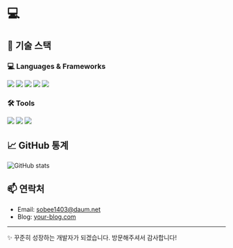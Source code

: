 # 💻

## 🔧 기술 스택

### 💻 Languages & Frameworks

<p>
  <img src="https://img.shields.io/badge/Java-007396?style=flat-square&logo=java&logoColor=white"/>
  <img src="https://img.shields.io/badge/Spring-6DB33F?style=flat-square&logo=spring&logoColor=white"/>
  <img src="https://img.shields.io/badge/MyBatis-0052CC?style=flat-square&logoColor=white"/>
  <img src="https://img.shields.io/badge/MariaDB-003545?style=flat-square&logo=mariadb&logoColor=white"/>
  <img src="https://img.shields.io/badge/React-61DAFB?style=flat-square&logo=react&logoColor=black"/>
</p>

### 🛠 Tools

<p>
  <img src="https://img.shields.io/badge/IntelliJIDEA-000000?style=flat-square&logo=intellijidea&logoColor=white"/>
  <img src="https://img.shields.io/badge/VSCode-007ACC?style=flat-square&logo=visualstudiocode&logoColor=white"/>
  <img src="https://img.shields.io/badge/Git-F05032?style=flat-square&logo=git&logoColor=white"/>
</p>

## 📈 GitHub 통계

![GitHub stats](https://github-readme-stats.vercel.app/api?username=sobee1403&show_icons=true&theme=tokyonight)



## 📫 연락처

- Email: sobee1403@daum.net
- Blog: [your-blog.com](https://your-blog.com)  


---

✨ 꾸준히 성장하는 개발자가 되겠습니다. 방문해주셔서 감사합니다!
